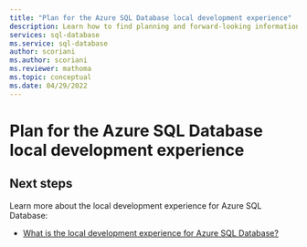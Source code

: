 ```yaml
---
title: "Plan for the Azure SQL Database local development experience"
description: Learn how to find planning and forward-looking information for the Azure SQL Database local development experience.
services: sql-database
ms.service: sql-database
author: scoriani
ms.author: scoriani
ms.reviewer: mathoma
ms.topic: conceptual 
ms.date: 04/29/2022
---
```


# Plan for the Azure SQL Database local development experience




## Next steps

Learn more about the local development experience for Azure SQL Database:

- [What is the local development experience for Azure SQL Database?](local-dev-experience-overview.md)